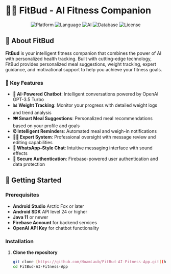 # 🏋️‍♂️ FitBud - AI Fitness Companion

<div align="center">
  <img src="https://img.shields.io/badge/Platform-Android-green.svg" alt="Platform">
  <img src="https://img.shields.io/badge/Language-Kotlin-blue.svg" alt="Language">
  <img src="https://img.shields.io/badge/AI-OpenAI%20GPT--3.5-orange.svg" alt="AI">
  <img src="https://img.shields.io/badge/Database-Firebase-yellow.svg" alt="Database">
  <img src="https://img.shields.io/badge/License-MIT-brightgreen.svg" alt="License">
</div>

## 📱 About FitBud

**FitBud** is your intelligent fitness companion that combines the power of AI with personalized health tracking. Built with cutting-edge technology, FitBud provides personalized meal suggestions, weight tracking, expert guidance, and motivational support to help you achieve your fitness goals.

### 🌟 Key Features

- **🤖 AI-Powered Chatbot**: Intelligent conversations powered by OpenAI GPT-3.5 Turbo
- **📊 Weight Tracking**: Monitor your progress with detailed weight logs and trend analysis
- **🍽️ Smart Meal Suggestions**: Personalized meal recommendations based on your profile and goals
- **⏰ Intelligent Reminders**: Automated meal and weigh-in notifications
- **👨‍⚕️ Expert System**: Professional oversight with message review and editing capabilities
- **💬 WhatsApp-Style Chat**: Intuitive messaging interface with sound effects
- **🔐 Secure Authentication**: Firebase-powered user authentication and data protection

## 🚀 Getting Started

### Prerequisites

- **Android Studio** Arctic Fox or later
- **Android SDK** API level 24 or higher
- **Java 11** or newer
- **Firebase Account** for backend services
- **OpenAI API Key** for chatbot functionality

### Installation

1. **Clone the repository**
   ```bash
   git clone [https://github.com/NoamLaub/FitBud-AI-Fitness-App.git](https://github.com/NoamLaub/FitBud-AI-Fitness-App.git)
   cd FitBud-AI-Fitness-App
